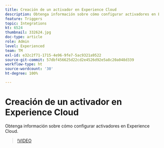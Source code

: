 ```yaml
---
title: Creación de un activador en Experience Cloud
description: Obtenga información sobre cómo configurar activadores en Experience Cloud.
feature: Triggers
topic: Integrations
kt: 6524
thumbnail: 332624.jpg
doc-type: article
role: Admin
level: Experienced
team: TM
exl-id: e32c2f71-1715-4e96-9fe7-5ac9321a9522
source-git-commit: 57dbf456625d22cd2e4526d92e5a8c20a048d339
workflow-type: ht
source-wordcount: '30'
ht-degree: 100%

---
```


# Creación de un activador en Experience Cloud

Obtenga información sobre cómo configurar activadores en Experience Cloud.

>[!VIDEO](https://video.tv.adobe.com/v/332624?quality=12)
